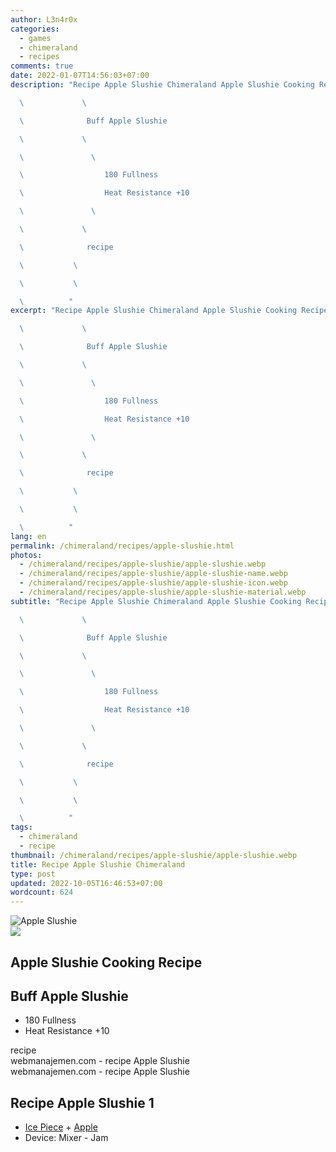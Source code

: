 ```yaml
---
author: L3n4r0x
categories:
  - games
  - chimeraland
  - recipes
comments: true
date: 2022-01-07T14:56:03+07:00
description: "Recipe Apple Slushie Chimeraland Apple Slushie Cooking Recipe

  \             \ 

  \              Buff Apple Slushie

  \             \ 

  \               \ 

  \                  180 Fullness

  \                  Heat Resistance +10

  \               \ 

  \             \ 

  \              recipe

  \           \ 

  \           \ 

  \          "
excerpt: "Recipe Apple Slushie Chimeraland Apple Slushie Cooking Recipe

  \             \ 

  \              Buff Apple Slushie

  \             \ 

  \               \ 

  \                  180 Fullness

  \                  Heat Resistance +10

  \               \ 

  \             \ 

  \              recipe

  \           \ 

  \           \ 

  \          "
lang: en
permalink: /chimeraland/recipes/apple-slushie.html
photos:
  - /chimeraland/recipes/apple-slushie/apple-slushie.webp
  - /chimeraland/recipes/apple-slushie/apple-slushie-name.webp
  - /chimeraland/recipes/apple-slushie/apple-slushie-icon.webp
  - /chimeraland/recipes/apple-slushie/apple-slushie-material.webp
subtitle: "Recipe Apple Slushie Chimeraland Apple Slushie Cooking Recipe

  \             \ 

  \              Buff Apple Slushie

  \             \ 

  \               \ 

  \                  180 Fullness

  \                  Heat Resistance +10

  \               \ 

  \             \ 

  \              recipe

  \           \ 

  \           \ 

  \          "
tags:
  - chimeraland
  - recipe
thumbnail: /chimeraland/recipes/apple-slushie/apple-slushie.webp
title: Recipe Apple Slushie Chimeraland
type: post
updated: 2022-10-05T16:46:53+07:00
wordcount: 624
---
```


<link
  rel="stylesheet"
  href="https://rawcdn.githack.com/dimaslanjaka/Web-Manajemen/870a349/css/bootstrap-5-3-0-alpha3-wrapper.css"
/>
<section id="bootstrap-wrapper">
  <div data-bs-theme="dark">
    <div class="card mb-2">
      <div class="card-body">
        <div class="row g-0">
          <div class="col-sm-4 position-relative mb-2">
            <img
              src="https://www.webmanajemen.com/chimeraland/recipes/apple-slushie/apple-slushie-material.webp"
              class="card-img fit-cover w-100 h-100"
              alt="Apple Slushie"
              data-fancybox="true"
            />
          </div>
          <div class="col-sm-8 mb-2">
            <div class="card-body">
              <div class="d-flex flex-row align-items-center mb-3">
                <img
                  class="d-inline-block me-2"
                  src="https://www.webmanajemen.com/chimeraland/recipes/apple-slushie/apple-slushie-icon.webp"
                  width="auto"
                  height="auto"
                  style="vertical-align: middle"
                />
                <h2 class="fs-5">Apple Slushie Cooking Recipe</h2>
              </div>
              <h2 class="card-title fs-5">Buff Apple Slushie</h2>
              <div class="card-text">
                <ul>
                  <li>180 Fullness</li>
                  <li>Heat Resistance +10</li>
                </ul>
              </div>
              <span class="badge rounded-pill">recipe</span>
            </div>
            <div class="card-footer text-end text-muted mt-auto">
              webmanajemen.com - recipe Apple Slushie
            </div>
          </div>
        </div>
      </div>
      <div class="card-footer text-end text-muted">
        webmanajemen.com - recipe Apple Slushie
      </div>
    </div>
    <div class="row mb-2">
      <div class="col-12 col-lg-6 recipe-item mb-2">
        <div class="card">
          <div class="card-body">
            <h2 class="card-title fs-5">Recipe Apple Slushie 1</h2>
            <div class="card-text">
              <ul>
                <li>
                  <a
                    class="text-decoration-none text-primary"
                    href="/chimeraland/materials/ice-piece.html"
                    >Ice Piece</a
                  ><span> + </span
                  ><a
                    class="text-decoration-none text-primary"
                    href="/chimeraland/materials/apple.html"
                    >Apple</a
                  >
                </li>
                <li>Device: Mixer - Jam</li>
              </ul>
            </div>
          </div>
        </div>
      </div>
    </div>
  </div>
</section>